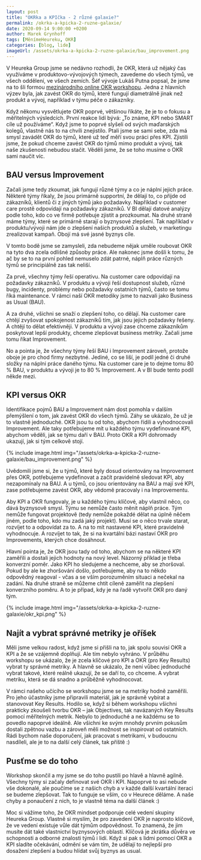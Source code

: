 ```yaml
---
layout: post
title: "OKRka a KPIčka - 2 různé galaxie?"
permalink: /okrka-a-kpicka-2-ruzne-galaxie/
date: 2020-09-14 9:00:00 +0200
author: Marek Grynhoff
tags: [MěnímeHeureku, OKR]
categories: [blog, lide]
imageUrl: /assets/okrka-a-kpicka-2-ruzne-galaxie/bau_improvement.png
---
```


V Heureka Group jsme se nedávno rozhodli, že OKR, která už nějaký čas využíváme v produktovo-vývojových týmech, zavedeme do všech týmů, ve všech oddělení, ve všech zemích. Šéf vývoje Lukáš Putna popsal, že jsme na to šli formou [mezinárodního online OKR workshopu](/celou-heureka-group-ridime-okrkama-proc/). Jedna z hlavních výzev byla, jak zavést OKR do týmů, které fungují diametrálně jinak než produkt a vývoj, například v týmu péče o zákazníky.

Když někomu vysvětlujete OKR poprvé, většinou říkáte, že je to o fokusu a měřitelných výsledcích. První reakce lidí bývá: „To známe, KPI nebo SMART cíle už používáme“‎. Když jsme to poprvé slyšeli od svých maďarských kolegů, vlastně nás to na chvíli znejistilo. Ptali jsme se sami sebe, zda má smysl zavádět OKR do týmů, které už teď měří svou práci přes KPI. Zjistili jsme, že pokud chceme zavést OKR do týmů mimo produkt a vývoj, tak naše zkušenosti nebudou stačit. Věděli jsme, že se toho musíme o OKR sami naučit víc.

## BAU versus Improvement

Začali jsme tedy zkoumat, jak fungují různé týmy a co je náplní jejich práce. Některé týmy říkaly, že jsou primárně supportní, že dělají to, co přijde od zákazníků, klientů či z jiných týmů jako požadavky. Například v customer care prostě odpovídají na požadavky zákazníků. V BI dělají datové analýzy podle toho, kdo co ve firmě potřebuje zjistit a prozkoumat. Na druhé straně máme týmy, které se primárně starají o byznysové zlepšení. Tak například v produktu/vývoji nám jde o zlepšení našich produktů a služeb, v marketingu zrealizovat kampaň. Obojí má své jasné byznys cíle.

V tomto bodě jsme se zamysleli, zda nebudeme nějak uměle roubovat OKR na tyto dva zcela odlišné způsoby práce. Ale nakonec jsme došli k tomu, že ač by se to na první pohled nemuselo zdát patrné, náplň práce různých týmů se principiálně zas tak neliší.

Za prvé, všechny týmy řeší operativu. Na customer care odpovídají na požadavky zákazníků. V produktu a vývoji řeší dostupnost služeb, různé bugy, incidenty, problémy nebo požadavky ostatních týmů, často se tomu říká maintenance. V rámci naší OKR metodiky jsme to nazvali jako Business as Usual (BAU).

A za druhé, všichni se snaží o zlepšení toho, co dělají. Na customer care chtějí zvyšovat spokojenost zákazníků tím, jak jsou jejich požadavky řešeny. A chtějí to dělat efektivněji. V produktu a vývoji zase chceme zákazníkům poskytovat lepší produkty, chceme zlepšovat business metriky. Začali jsme tomu říkat Improvement.

No a pointa je, že všechny týmy řeší BAU i Improvement zároveň, protože oboje je pro chod firmy nezbytné. Jediné, co se liší, je podíl jedné či druhé složky na náplni práce daného týmu. Na customer care je to dejme tomu 80 % BAU, v produktu a vývoji je to 80 % Improvement. A v BI bude tento podíl někde mezi.

## KPI versus OKR

Identifikace pojmů BAU a Improvement nám dost pomohla v dalším přemýšlení o tom, jak zavést OKR do všech týmů. Záhy se ukázalo, že už je to vlastně jednoduché. OKR jsou tu od toho, abychom řídili a vyhodnocovali Improvement. Ale taky potřebujeme mít u každého týmu vydefinované KPI, abychom věděli, jak se týmu daří v BAU. Proto OKR a KPI dohromady ukazují, jak si tým celkově stojí.

{% include image.html
      img="/assets/okrka-a-kpicka-2-ruzne-galaxie/bau_improvement.png" %}

Uvědomili jsme si, že u týmů, které byly dosud orientovány na Improvement přes OKR, potřebujeme vydefinovat a začít pravidelně sledovat KPI, aby nezapomínaly na BAU. A u týmů, co jsou orientovány na BAU a mají své KPI, zase potřebujeme zavést OKR, aby vědomě pracovaly i na Improvementu.

Aby KPI a OKR fungovaly, je u každého týmu klíčové, aby vlastnil něco, co dává byznysově smysl. Týmu se nemůže často měnit náplň práce. Tým nemůže fungovat projektově (tedy nemůže pokaždé dělat na úplně něčem jiném, podle toho, kdo mu zadá jaký projekt). Musí se o něco trvale starat, rozvíjet to a odpovídat za to. A na to mít nastavené KPI, které pravidelně vyhodnocuje. A rozvíjet to tak, že si na kvartální bázi nastaví OKR pro Improvements, kterých chce dosáhnout.

Hlavní pointa je, že OKR jsou tady od toho, abychom se na některé KPI zaměřili a dostali jejich hodnoty na nový level. Názorný příklad je třeba konverzní poměr. Jako KPI ho sledujeme a nechceme, aby se zhoršoval. Pokud by ale ke zhoršování došlo, potřebujeme, aby na to někdo odpovědný reagoval - včas a se vším porozuměním situaci a nečekal na zadání. Na druhé straně se můžeme chtít cíleně zaměřit na zlepšení konverzního poměru. A to je případ, kdy je na řadě vytvořit OKR pro daný tým.

{% include image.html
      img="/assets/okrka-a-kpicka-2-ruzne-galaxie/okr_kpi.png" %}

## Najít a vybrat správné metriky je oříšek

Měli jsme velkou radost, když jsme si přišli na to, jak spolu souvisí OKR a KPI a že se vzájemně doplňují. Ale tím nebylo vyhráno. V průběhu workshopu se ukázalo, že je zcela klíčové pro KPI a OKR (pro Key Results) vybrat ty správné metriky. A hlavně se ukázalo, že není vůbec jednoduché vybrat takové, které reálně ukazují, že se daří to, co chceme. A vybrat metriku, která se dá snadno a průběžně vyhodnocovat.

V rámci našeho učícího se workshopu jsme se na metriky hodně zaměřili. Pro jeho účastníky jsme připravili materiál, jak je správně vybírat a stanovovat Key Results. Hodilo se, když si během workshopu všichni prakticky zkoušeli tvorbu OKR –⁠ jak Objectives, tak navázaných Key Results pomocí měřitelných metrik. Nebylo to jednoduché a ne každému se to povedlo napoprvé ideálně. Ale všichni ke svým mnohdy prvním pokusům dostali zpětnou vazbu a zároveň měli možnost se inspirovat od ostatních. Rádi bychom naše doporučení, jak pracovat s metrikami, v budoucnu nasdíleli, ale je to na další celý článek, tak příště :)

## Pusťme se do toho
Workshop skončil a my jsme se do toho pustili po hlavě a hlavně agilně. Všechny týmy si začaly definovat své OKR i KPI. Napoprvé to asi nebude vše dokonalé, ale poučíme se z našich chyb a v každé další kvartální iteraci se budeme zlepšovat. Tak to funguje se vším, co v Heurece děláme. A naše chyby a ponaučení z nich, to je vlastně téma na další článek :)

Moc si vážíme toho, že OKR mindset podporuje celé vedení skupiny Heureka Group. Vlastně si myslím, že pro zavedení OKR je naprosto klíčové, že ve vedení existuje vůle dát týmům odpovědnost. To znamená, že jim musíte dát také vlastnictví byznysových oblastí. Klíčová je zkrátka důvěra ve schopnosti a odborné znalosti týmů i lidí. Když si pak s lidmi pomocí OKR a KPI sladíte očekávání, odmění se vám tím, že udělají to nejlepší pro dosažení zlepšení a budou hlídat svůj byznys as usual.
